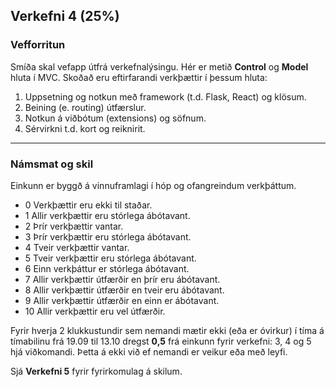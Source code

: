 ## Verkefni 4 (25%)

### Vefforritun 
Smíða skal vefapp útfrá verkefnalýsingu. Hér er metið **Control** og **Model** hluta í MVC. Skoðað eru eftirfarandi verkþættir í þessum hluta:

1. Uppsetning og notkun með framework (t.d. Flask, React) og klösum.
1. Beining (e. routing) útfærslur.
1. Notkun á viðbótum (extensions) og söfnum.
1. Sérvirkni t.d. kort og reiknirit.


---

### Námsmat og skil
Einkunn er byggð á vinnuframlagi í hóp og ofangreindum verkþáttum.

- 0	 Verkþættir eru ekki til staðar.
- 1  Allir verkþættir eru stórlega ábótavant.
- 2  Þrír verkþættir vantar.
- 3  Þrír verkþættir eru stórlega ábótavant.
- 4  Tveir verkþættir vantar.
- 5	 Tveir verkþættir eru stórlega ábótavant.
- 6	 Einn verkþáttur er stórlega ábótavant.
- 7  Allir verkþættir útfærðir en þrír eru ábótavant.
- 8	 Allir verkþættir útfærðir en tveir eru ábótavant.
- 9	 Allir verkþættir útfærðir en einn er ábótavant.
- 10 Allir verkþættir eru vel útfærðir. 

Fyrir hverja 2 klukkustundir sem nemandi mætir ekki (eða er óvirkur) í tíma á tímabilinu frá 19.09 til 13.10 dregst **0,5** frá einkunn fyrir verkefni: 3, 4 og 5 hjá viðkomandi. Þetta á ekki við ef nemandi er veikur eða með leyfi.


Sjá **Verkefni 5** fyrir fyrirkomulag á skilum.
